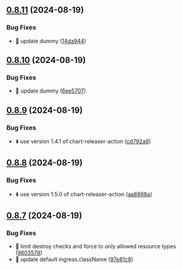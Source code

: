 ## [0.8.11](https://github.com/garrygerber/simple-web/compare/simple_web-v0.8.10...simple_web-v0.8.11) (2024-08-19)


### Bug Fixes

* :test_tube: update dummy ([14da944](https://github.com/garrygerber/simple-web/commit/14da944f1757599c8dbe4f50ea85a207cec92fbc))



## [0.8.10](https://github.com/garrygerber/simple-web/compare/simple_web-v0.8.9...simple_web-v0.8.10) (2024-08-19)


### Bug Fixes

* :test_tube: update dummy ([6ee5707](https://github.com/garrygerber/simple-web/commit/6ee57073a6983b3fdabf378cbe2635fe81f14694))



## [0.8.9](https://github.com/garrygerber/simple-web/compare/simple_web-v0.8.8...simple_web-v0.8.9) (2024-08-19)


### Bug Fixes

* :arrow_down: use version 1.4.1 of chart-releaser-action ([cd792a9](https://github.com/garrygerber/simple-web/commit/cd792a9bf9929fe7f8aa5cf54c5d588423dff619))



## [0.8.8](https://github.com/garrygerber/simple-web/compare/simple_web-v0.8.7...simple_web-v0.8.8) (2024-08-19)


### Bug Fixes

* :arrow_down: use version 1.5.0 of chart-releaser-action ([aa8868a](https://github.com/garrygerber/simple-web/commit/aa8868a335479a6a5cc57fb5092f07393a2890a9))



## [0.8.7](https://github.com/garrygerber/simple-web/compare/simple_web-v0.8.6...simple_web-v0.8.7) (2024-08-19)


### Bug Fixes

* :bug: limit destroy checks and force to only allowed resource types ([9603578](https://github.com/garrygerber/simple-web/commit/960357893bbb513f2e361601b9a179135ae72959))
* :wrench: update default ingress.className ([97e81c8](https://github.com/garrygerber/simple-web/commit/97e81c86d251b2170b8f30f7aa6b14b7032d8be0))



